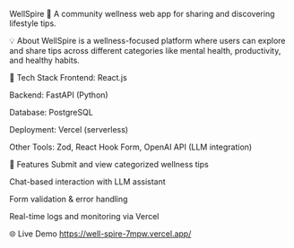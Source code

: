 WellSpire 🌿
A community wellness web app for sharing and discovering lifestyle tips.

💡 About
WellSpire is a wellness-focused platform where users can explore and share tips across different categories like mental health, productivity, and healthy habits.

🔧 Tech Stack
Frontend: React.js

Backend: FastAPI (Python)

Database: PostgreSQL

Deployment: Vercel (serverless)

Other Tools: Zod, React Hook Form, OpenAI API (LLM integration)

🚀 Features
Submit and view categorized wellness tips

Chat-based interaction with LLM assistant

Form validation & error handling

Real-time logs and monitoring via Vercel

🌐 Live Demo
https://well-spire-7mpw.vercel.app/
